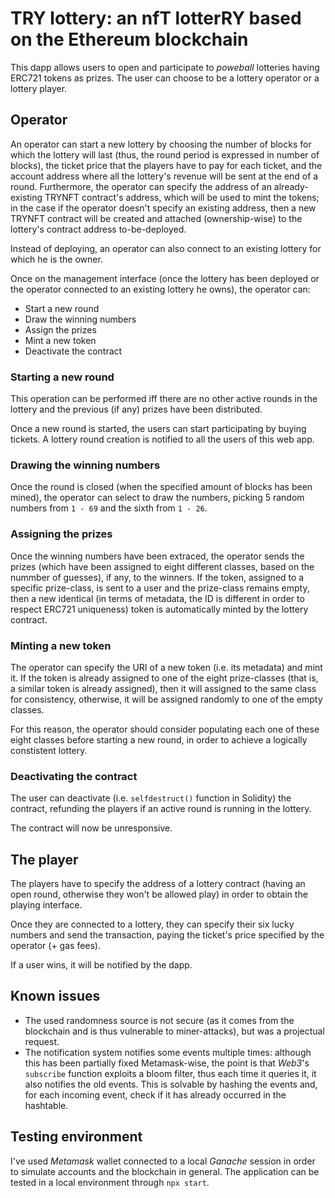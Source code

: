 # TRY lottery: an nfT lotterRY based on the Ethereum blockchain

This dapp allows users to open and participate to *poweball* lotteries having ERC721 tokens as prizes.
The user can choose to be a lottery operator or a lottery player.

## Operator

An operator can start a new lottery by choosing the number of blocks for which the lottery will last (thus, the round period is expressed in number of blocks), the ticket price that the players have to pay for each ticket, and the account address where all the lottery's revenue will be sent at the end of a round. Furthermore, the operator can specify the address of an already-existing TRYNFT contract's address, which will be used to mint the tokens; in the case if the operator doesn't specify an existing address, then a new TRYNFT contract will be created and attached (ownership-wise) to the lottery's contract address to-be-deployed.

Instead of deploying, an operator can also connect to an existing lottery for which he is the owner.

Once on the management interface (once the lottery has been deployed or the operator connected to an existing lottery he owns), the operator can:
- Start a new round
- Draw the winning numbers
- Assign the prizes
- Mint a new token
- Deactivate the contract

### Starting a new round

This operation can be performed iff there are no other active rounds in the lottery and the previous (if any) prizes have been distributed. 

Once a new round is started, the users can start participating by buying tickets. A lottery round creation is notified to all the users of this web app.

### Drawing the winning numbers

Once the round is closed (when the specified amount of blocks has been mined), the operator can select to draw the numbers, picking 5 random numbers from `1 - 69` and the sixth from `1 - 26`.

### Assigning the prizes

Once the winning numbers have been extraced, the operator sends the prizes (which have been assigned to eight different classes, based on the nummber of guesses), if any, to the winners. If the token, assigned to a specific prize-class, is sent to a user and the prize-class remains empty, then a new identical (in terms of metadata, the ID is different in order to respect ERC721 uniqueness) token is automatically minted by the lottery contract.

### Minting a new token

The operator can specify the URI of a new token (i.e. its metadata) and mint it. If the token is already assigned to one of the eight prize-classes (that is, a similar token is already assigned), then it will assigned to the same class for consistency, otherwise, it will be assigned randomly to one of the empty classes. 

For this reason, the operator should consider populating each one of these eight classes before starting a new round, in order to achieve a logically constistent lottery.

### Deactivating the contract

The user can deactivate (i.e. `selfdestruct()` function in Solidity) the contract, refunding the players if an active round is running in the lottery.

The contract will now be unresponsive.


## The player

The players have to specify the address of a lottery contract (having an open round, otherwise they won't be allowed play) in order to obtain the playing interface.

Once they are connected to a lottery, they can specify their six lucky numbers and send the transaction, paying the ticket's price specified by the operator (+ gas fees).

If a user wins, it will be notified by the dapp.


## Known issues

- The used randomness source is not secure (as it comes from the blockchain and is thus vulnerable to miner-attacks), but was a projectual request.
- The notification system notifies some events multiple times: although this has been partially fixed Metamask-wise, the point is that *Web3*'s `subscribe` function exploits a bloom filter, thus each time it queries it, it also notifies the old events. This is solvable by hashing the events and, for each incoming event, check if it has already occurred in the hashtable.


## Testing environment

I've used *Metamask* wallet connected to a local *Ganache* session in order to simulate accounts and the blockchain in general.
The application can be tested in a local environment through `npx start`.
